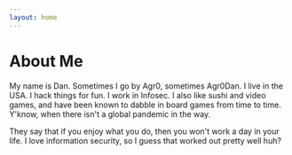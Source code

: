 ```yaml
---
layout: home
---
```


# About Me

My name is Dan. Sometimes I go by Agr0, sometimes Agr0Dan. I live in the USA. I hack things for fun. I work in Infosec. I also like sushi and video games, and have been known to dabble in board games from time to time. Y'know, when there isn't a global pandemic in the way.

They say that if you enjoy what you do, then you won't work a day in your life. I love information security, so I guess that worked out pretty well huh?